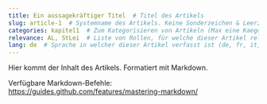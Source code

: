 ```yaml
---
title: Ein aussagekräftiger Titel  # Titel des Artikels
slug: article-1  # Systemname des Artikels. Keine Sonderzeichen & Leerzeichen. Eindeutig & Einmalig. Wird in der URL angezeigt
categories: kapitel1  # Zum Kategorisieren von Artikeln (Max eine Kaegorie pro Artikel)
relevance: AL, StLei  # Liste von Rollen, für welche dieser Artikel relevant ist
lang: de  # Sprache in welcher dieser Artikel verfasst ist (de, fr, it, en)
---
```


Hier kommt der Inhalt des Artikels. Formatiert mit Markdown.

Verfügbare Markdown-Befehle:
https://guides.github.com/features/mastering-markdown/

